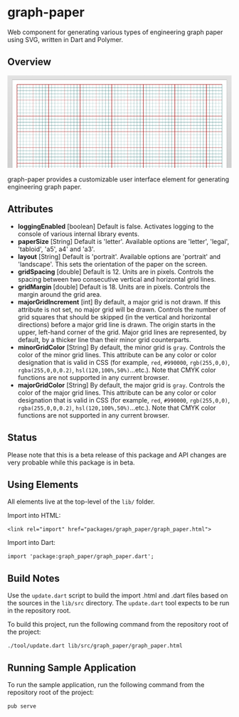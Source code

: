 graph-paper
===========

Web component for generating various types of engineering graph paper using SVG, written in Dart and Polymer.

## Overview

![Screenshot](https://raw.githubusercontent.com/adamjcook/graph-paper/master/doc/screenshot.png)

graph-paper provides a customizable user interface element for generating engineering graph paper.

## Attributes

 * **loggingEnabled** [boolean] Default is false. Activates logging to the console of various internal library events.
 * **paperSize** [String] Default is 'letter'. Available options are 'letter', 'legal', 'tabloid', 'a5', a4' and 'a3'.
 * **layout** [String] Default is 'portrait'. Available options are 'portrait' and 'landscape'. This sets the orientation of the paper on the screen.
 * **gridSpacing** [double] Default is 12. Units are in pixels. Controls the spacing between two consecutive vertical and horizontal grid lines.
 * **gridMargin** [double] Default is 18. Units are in pixels. Controls the margin around the grid area.
 * **majorGridIncrement** [int] By default, a major grid is not drawn. If this attribute is not set, no major grid will be drawn. Controls the number of grid squares that should be skipped (in the vertical and horizontal directions) before a major grid line is drawn. The origin starts in the upper, left-hand corner of the grid. Major grid lines are represented, by default, by a thicker line than their minor grid counterparts.
 * **minorGridColor** [String] By default, the minor grid is `gray`. Controls the color of the minor grid lines. This attribute can be any color or color designation that is valid in CSS (for example, `red`, `#990000`, `rgb(255,0,0)`, `rgba(255,0,0,0.2)`, `hsl(120,100%,50%)`...etc.). Note that CMYK color functions are not supported in any current browser.
 * **majorGridColor** [String] By default, the major grid is `gray`. Controls the color of the major grid lines. This attribute can be any color or color designation that is valid in CSS (for example, `red`, `#990000`, `rgb(255,0,0)`, `rgba(255,0,0,0.2)`, `hsl(120,100%,50%)`...etc.). Note that CMYK color functions are not supported in any current browser.
   
## Status

Please note that this is a beta release of this package and API changes are very probable while this package is in beta.

## Using Elements

All elements live at the top-level of the `lib/` folder.

Import into HTML:

    <link rel="import" href="packages/graph_paper/graph_paper.html">

Import into Dart:

    import 'package:graph_paper/graph_paper.dart';
    
## Build Notes

Use the `update.dart` script to build the import .html and .dart files based on the sources in the `lib/src` directory.
The `update.dart` tool expects to be run in the repository root.

To build this project, run the following command from the repository root of the project:

    ./tool/update.dart lib/src/graph_paper/graph_paper.html
    
## Running Sample Application

To run the sample application, run the following command from the repository root of the project:

    pub serve